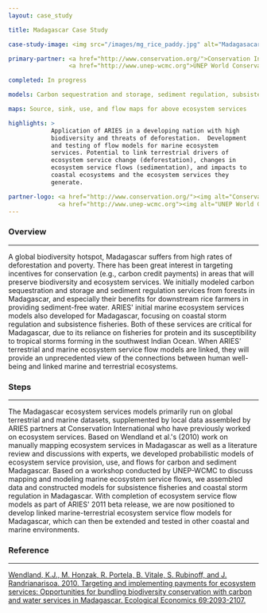 ```yaml
---
layout: case_study

title: Madagascar Case Study

case-study-image: <img src="/images/mg_rice_paddy.jpg" alt="Madagasacar rice paddy" />

primary-partner: <a href="http://www.conservation.org/">Conservation International</a>,
                 <a href="http://www.unep-wcmc.org">UNEP World Conservation Monitoring Centre</a>

completed: In progress

models: Carbon sequestration and storage, sediment regulation, subsistence fisheries, coastal flood regulation

maps: Source, sink, use, and flow maps for above ecosystem services

highlights: >
            Application of ARIES in a developing nation with high
            biodiversity and threats of deforestation.  Development
            and testing of flow models for marine ecosystem
            services. Potential to link terrestrial drivers of
            ecosystem service change (deforestation), changes in
            ecosystem service flows (sedimentation), and impacts to
            coastal ecosystems and the ecosystem services they
            generate.

partner-logo: <a href="http://www.conservation.org/"><img alt="Conservation International" src="/images/cilogo2.jpg" /></a>
              <a href="http://www.unep-wcmc.org"><img alt="UNEP World Conservation Monitoring Centre" src="/images/UNEP.jpg" /></a>
---
```

### Overview
-------------

A global biodiversity hotspot, Madagascar suffers from high rates of
deforestation and poverty.  There has been great interest in targeting
incentives for conservation (e.g., carbon credit payments) in areas
that will preserve biodiversity and ecosystem services.  We initially
modeled carbon sequestration and storage and sediment regulation
services from forests in Madagascar, and especially their benefits for
downstream rice farmers in providing sediment-free water.  ARIES'
initial marine ecosystem services models also developed for
Madagascar, focusing on coastal storm regulation and subsistence
fisheries.  Both of these services are critical for Madagascar, due to
its reliance on fisheries for protein and its susceptibility to
tropical storms forming in the southwest Indian Ocean.  When ARIES'
terrestrial and marine ecosystem service flow models are linked, they
will provide an unprecedented view of the connections between human
well-being and linked marine and terrestrial ecosystems.

### Steps
----------

The Madagascar ecosystem services models primarily run on global
terrestrial and marine datasets, supplemented by local data assembled
by ARIES partners at Conservation International who have previously
worked on ecosystem services.  Based on Wendland et al.'s (2010) work
on manually mapping ecosystem services in Madagascar as well as a
literature review and discussions with experts, we developed
probabilistic models of ecosystem service provision, use, and flows
for carbon and sediment Madagascar.  Based on a workshop conducted by
UNEP-WCMC to discuss mapping and modeling marine ecosystem service
flows, we assembled data and constructed models for subsistence
fisheries and coastal storm regulation in Madagascar.  With completion
of ecosystem service flow models as part of ARIES' 2011 beta release,
we are now positioned to develop linked marine-terrestrial ecosystem
service flow models for Madagascar, which can then be extended and
tested in other coastal and marine environments.

### Reference
--------------

[Wendland, K.J., M. Honzak, R. Portela, B. Vitale, S. Rubinoff, and
J. Randrianarisoa. 2010. Targeting and implementing payments for
ecosystem services: Opportunities for bundling biodiversity
conservation with carbon and water services in Madagascar. Ecological
Economics 69:2093-2107.](http://www.sciencedirect.com/science/article/pii/S0921800909000044)
